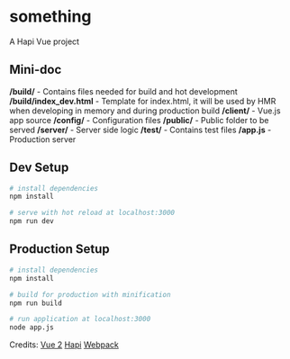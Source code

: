 # something

A Hapi Vue project

## Mini-doc

**/build/** - Contains files needed for build and hot development
**/build/index_dev.html** - Template for index.html, it will be used by HMR when developing in memory and during production build
**/client/** - Vue.js app source
**/config/** - Configuration files
**/public/** - Public folder to be served
**/server/** - Server side logic
**/test/** -   Contains test files
**/app.js**  - Production server

## Dev Setup

``` bash
# install dependencies
npm install

# serve with hot reload at localhost:3000
npm run dev
```

## Production Setup

``` bash
# install dependencies
npm install

# build for production with minification
npm run build

# run application at localhost:3000
node app.js
```

Credits:
[Vue 2](https://vuejs.org/)
[Hapi](http://hapijs.com/)
[Webpack](https://webpack.github.io/)
